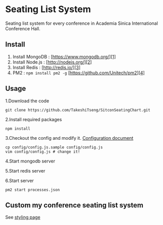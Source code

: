 Seating List System
=====================
 Seating list system for every conference in Academia Sinica International Conference Hall.


Install
----------
 1. Install MongoDB : [https://www.mongodb.org/][1]
 2. Install Node.js : [http://nodejs.org/][2]
 3. Install Redis : [http://redis.io/][3]
 4. PM2 : `npm install pm2 -g` [https://github.com/Unitech/pm2][4]

Usage
----------
1.Download the code

	git clone https://github.com/TakeshiTseng/SitconSeatingChart.git

2.Install required packages

	npm install

3.Checkout the config and modify it. [Configuration document][5]

	cp config/config.js.sample config/config.js
	vim config/config.js # change it!

4.Start mongodb server

5.Start redis server

6.Start server

	pm2 start processes.json

Custom my conference seating list system
----------------------------------------
See [styling page][6]


  [1]: https://www.mongodb.org/
  [2]: http://nodejs.org/
  [3]: http://redis.io/
  [4]: https://github.com/Unitech/pm2
  [5]: https://github.com/TakeshiTseng/SitconSeatingChart/wiki/Configuration
  [6]: https://github.com/TakeshiTseng/SitconSeatingChart/wiki/Styling
